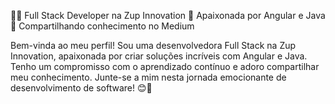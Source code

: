 👩‍💻 Full Stack Developer na Zup Innovation
🌟 Apaixonada por Angular e Java
📝 Compartilhando conhecimento no Medium

Bem-vinda ao meu perfil! Sou uma desenvolvedora Full Stack na Zup Innovation, apaixonada por criar soluções incríveis com Angular e Java. Tenho um compromisso com o aprendizado contínuo e adoro compartilhar meu conhecimento. Junte-se a mim nesta jornada emocionante de desenvolvimento de software! 😊🚀
